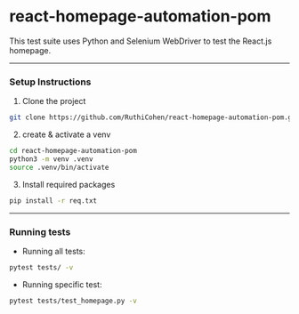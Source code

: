 # react-homepage-automation-pom

This test suite uses Python and Selenium WebDriver to test the React.js homepage.

---

### Setup Instructions

1. Clone the project
```bash
git clone https://github.com/RuthiCohen/react-homepage-automation-pom.git
```
2. create & activate a venv
```bash
cd react-homepage-automation-pom
python3 -m venv .venv
source .venv/bin/activate
```

3. Install required packages
```bash
pip install -r req.txt
```
---
### Running tests

- Running all tests: 
```bash
pytest tests/ -v
``` 

- Running specific test:
```bash
pytest tests/test_homepage.py -v
```



